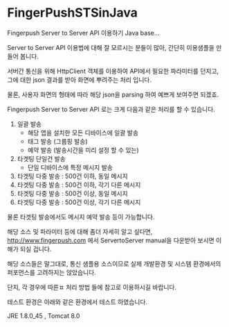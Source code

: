 # FingerPushSTSinJava
Fingerpush Server to Server API 이용하기 Java base...

Server to Server API 이용법에 대해 잘 모르시는 분들이 많아, 간단히 이용샘플을 만들어 봅니다.

서버간 통신을 위해 HttpClient 객체를 이용하여 API에서 필요한 파라미터를 던지고, 그에 대한 json 결과를 받아 화면에 뿌려주는 처리 입니다.

물론, 사용자 화면의 형태에 따라 해당 json을 parsing 하여 예쁘게 보여주면 되겠죠.

Fingerpush Server to Server API 로는 크게 다음과 같은 처리를 할 수 있습니다.

1. 일괄 발송
    - 해당 앱을 설치한 모든 디바이스에 일괄 발송
    - 태그 발송 (그룹핑 발송)
    - 예약 발송 (발송시간을 미리 설정 할 수 있는)
2. 타겟팅 단일건 발송
    - 단일 디바이스에 특정 메시지 발송
3. 타겟팅 다중 발송 : 500건 이하, 동일 메시지
4. 타겟팅 다중 발송 : 500건 이하, 각기 다른 메시지
5. 타겟팅 다중 발송 : 500건 이상, 동일 메시지
6. 타겟팅 다중 발송 : 500건 이상, 각기 다른 메시지

물론 타겟팅 발송에서도 메시지 예약 발송 등이 가능합니다.

해당 소스 및 파라미터 등에 대해 좀더 자세히 알고 싶다면, http://www.fingerpush.com 에서 ServertoServer manual을 다운받아 보시면 이해가 되실 겁니다.

해당 소스들은 말그대로, 통신 샘플용 소스이므로 실제 개발환경 및 시스템 환경에서의 퍼포먼스를 고려하지는 않았습니다.

단지, 각 경우에 따른ㅍ 처리 방법 들에 참고로 이용하시길 바랍니다.

테스트 환경은 아래와 같은 환경에서 테스트 하였습니다.

JRE 1.8.0_45 , Tomcat 8.0

